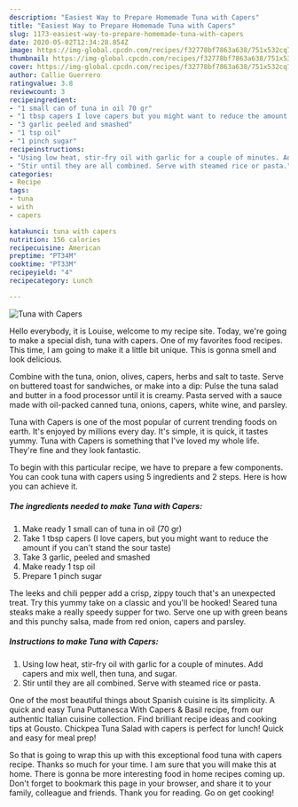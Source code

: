 ```yaml
---
description: "Easiest Way to Prepare Homemade Tuna with Capers"
title: "Easiest Way to Prepare Homemade Tuna with Capers"
slug: 1173-easiest-way-to-prepare-homemade-tuna-with-capers
date: 2020-05-02T12:34:28.854Z
image: https://img-global.cpcdn.com/recipes/f32778bf7863a638/751x532cq70/tuna-with-capers-recipe-main-photo.jpg
thumbnail: https://img-global.cpcdn.com/recipes/f32778bf7863a638/751x532cq70/tuna-with-capers-recipe-main-photo.jpg
cover: https://img-global.cpcdn.com/recipes/f32778bf7863a638/751x532cq70/tuna-with-capers-recipe-main-photo.jpg
author: Callie Guerrero
ratingvalue: 3.8
reviewcount: 3
recipeingredient:
- "1 small can of tuna in oil 70 gr"
- "1 tbsp capers I love capers but you might want to reduce the amount if you cant stand the sour taste"
- "3 garlic peeled and smashed"
- "1 tsp oil"
- "1 pinch sugar"
recipeinstructions:
- "Using low heat, stir-fry oil with garlic for a couple of minutes. Add capers and mix well, then tuna, and sugar."
- "Stir until they are all combined. Serve with steamed rice or pasta."
categories:
- Recipe
tags:
- tuna
- with
- capers

katakunci: tuna with capers 
nutrition: 156 calories
recipecuisine: American
preptime: "PT34M"
cooktime: "PT33M"
recipeyield: "4"
recipecategory: Lunch

---
```



![Tuna with Capers](https://img-global.cpcdn.com/recipes/f32778bf7863a638/751x532cq70/tuna-with-capers-recipe-main-photo.jpg)

Hello everybody, it is Louise, welcome to my recipe site. Today, we're going to make a special dish, tuna with capers. One of my favorites food recipes. This time, I am going to make it a little bit unique. This is gonna smell and look delicious.

Combine with the tuna, onion, olives, capers, herbs and salt to taste. Serve on buttered toast for sandwiches, or make into a dip: Pulse the tuna salad and butter in a food processor until it is creamy. Pasta served with a sauce made with oil-packed canned tuna, onions, capers, white wine, and parsley.

Tuna with Capers is one of the most popular of current trending foods on earth. It's enjoyed by millions every day. It's simple, it is quick, it tastes yummy. Tuna with Capers is something that I've loved my whole life. They're fine and they look fantastic.


To begin with this particular recipe, we have to prepare a few components. You can cook tuna with capers using 5 ingredients and 2 steps. Here is how you can achieve it.

<!--inarticleads1-->

##### The ingredients needed to make Tuna with Capers:

1. Make ready 1 small can of tuna in oil (70 gr)
1. Take 1 tbsp capers (I love capers, but you might want to reduce the amount if you can&#39;t stand the sour taste)
1. Take 3 garlic, peeled and smashed
1. Make ready 1 tsp oil
1. Prepare 1 pinch sugar


The leeks and chili pepper add a crisp, zippy touch that&#39;s an unexpected treat. Try this yummy take on a classic and you&#39;ll be hooked! Seared tuna steaks make a really speedy supper for two. Serve one up with green beans and this punchy salsa, made from red onion, capers and parsley. 

<!--inarticleads2-->

##### Instructions to make Tuna with Capers:

1. Using low heat, stir-fry oil with garlic for a couple of minutes. Add capers and mix well, then tuna, and sugar.
1. Stir until they are all combined. Serve with steamed rice or pasta.


One of the most beautiful things about Spanish cuisine is its simplicity. A quick and easy Tuna Puttanesca With Capers &amp; Basil recipe, from our authentic Italian cuisine collection. Find brilliant recipe ideas and cooking tips at Gousto. Chickpea Tuna Salad with capers is perfect for lunch! Quick and easy for meal prep! 

So that is going to wrap this up with this exceptional food tuna with capers recipe. Thanks so much for your time. I am sure that you will make this at home. There is gonna be more interesting food in home recipes coming up. Don't forget to bookmark this page in your browser, and share it to your family, colleague and friends. Thank you for reading. Go on get cooking!
